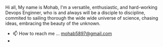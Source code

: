 
Hi all,
My name is Mohab, I'm a versatile, enthusiastic, and hard-working Devops Enginner, who is and always will be a disciple to discipline, commited to sailing thorough the wide wide universe of science, chasing ideas, embracing the beauty of the unknown. 
- 📫 How to reach me ... mohab5897@gmail.com
-

<!---
mohab58977/mohab58977 is a ✨ special ✨ repository because its `README.md` (this file) appears on your GitHub profile.
You can click the Preview link to take a look at your changes.
--->
